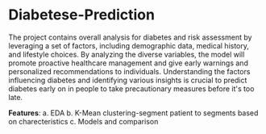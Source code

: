 # Diabetese-Prediction

The project contains overall analysis for diabetes and risk assessment by leveraging a set of factors, including demographic data, medical history, and lifestyle choices. By analyzing the diverse variables, the model will promote proactive healthcare management and give early warnings and personalized recommendations to individuals. Understanding the factors influencing diabetes and identifying various insights is crucial to predict diabetes early on in people to take precautionary measures before it's too late. 

**Features**:
a. EDA
b. K-Mean clustering-segment patient to segments based on charecteristics
c. Models and comparison
